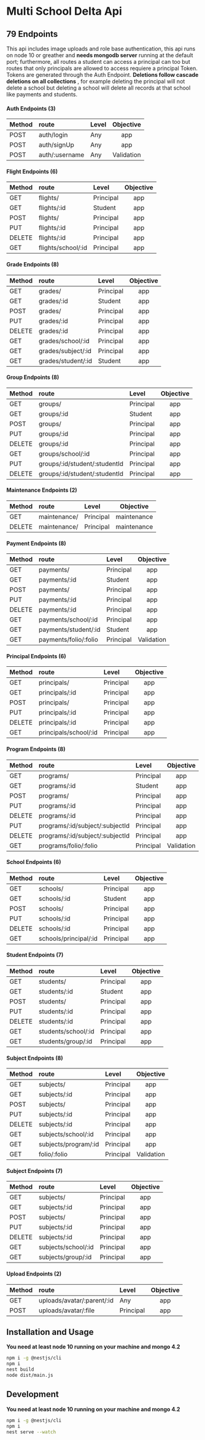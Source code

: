 # Multi School Delta Api

## 79 Endpoints

This api includes image uploads and role base authentication, this api runs on node 10 or greather
and **needs mongodb server**
running at the default port; furthermore, all routes a student can access a principal can too but routes that only principals are allowed to access requiere a principal Token. Tokens are generated through the Auth Endpoint. **Deletions follow cascade deletions on all collections** , for example deleting the principal will not delete a school but deleting a school will delete all records at that school like payments and students.

#### Auth Endpoints (3)

| Method | route          | Level | Objective  |
| ------ | :------------- | :---- | :--------: |
| POST   | auth/login     | Any   |    app     |
| POST   | auth/signUp    | Any   |    app     |
| POST   | auth/:username | Any   | Validation |

#### Flight Endpoints (6)

| Method | route              | Level     | Objective |
| ------ | :----------------- | :-------- | :-------: |
| GET    | flights/           | Principal |    app    |
| GET    | flights/:id        | Student   |    app    |
| POST   | flights/           | Principal |    app    |
| PUT    | flights/:id        | Principal |    app    |
| DELETE | flights/:id        | Principal |    app    |
| GET    | flights/school/:id | Principal |    app    |

#### Grade Endpoints (8)

| Method | route              | Level     | Objective |
| ------ | :----------------- | :-------- | :-------: |
| GET    | grades/            | Principal |    app    |
| GET    | grades/:id         | Student   |    app    |
| POST   | grades/            | Principal |    app    |
| PUT    | grades/:id         | Principal |    app    |
| DELETE | grades/:id         | Principal |    app    |
| GET    | grades/school/:id  | Principal |    app    |
| GET    | grades/subject/:id | Principal |    app    |
| GET    | grades/student/:id | Student   |    app    |

#### Group Endpoints (8)

| Method | route                         | Level     | Objective |
| ------ | :---------------------------- | :-------- | :-------: |
| GET    | groups/                       | Principal |    app    |
| GET    | groups/:id                    | Student   |    app    |
| POST   | groups/                       | Principal |    app    |
| PUT    | groups/:id                    | Principal |    app    |
| DELETE | groups/:id                    | Principal |    app    |
| GET    | groups/school/:id             | Principal |    app    |
| PUT    | groups/:id/student/:studentId | Principal |    app    |
| DELETE | groups/:id/student/:studentId | Principal |    app    |

#### Maintenance Endpoints (2)

| Method | route        | Level     |  Objective  |
| ------ | :----------- | :-------- | :---------: |
| GET    | maintenance/ | Principal | maintenance |
| DELETE | maintenance/ | Principal | maintenance |

#### Payment Endpoints (8)

| Method | route                 | Level     | Objective  |
| ------ | :-------------------- | :-------- | :--------: |
| GET    | payments/             | Principal |    app     |
| GET    | payments/:id          | Student   |    app     |
| POST   | payments/             | Principal |    app     |
| PUT    | payments/:id          | Principal |    app     |
| DELETE | payments/:id          | Principal |    app     |
| GET    | payments/school/:id   | Principal |    app     |
| GET    | payments/student/:id  | Student   |    app     |
| GET    | payments/folio/:folio | Principal | Validation |

#### Principal Endpoints (6)

| Method | route                 | Level     | Objective |
| ------ | :-------------------- | :-------- | :-------: |
| GET    | principals/           | Principal |    app    |
| GET    | principals/:id        | Principal |    app    |
| POST   | principals/           | Principal |    app    |
| PUT    | principals/:id        | Principal |    app    |
| DELETE | principals/:id        | Principal |    app    |
| GET    | principals/school/:id | Principal |    app    |

#### Program Endpoints (8)

| Method | route                           | Level     | Objective  |
| ------ | :------------------------------ | :-------- | :--------: |
| GET    | programs/                       | Principal |    app     |
| GET    | programs/:id                    | Student   |    app     |
| POST   | programs/                       | Principal |    app     |
| PUT    | programs/:id                    | Principal |    app     |
| DELETE | programs/:id                    | Principal |    app     |
| PUT    | programs/:id/subject/:subjectId | Principal |    app     |
| DELETE | programs/:id/subject/:subjectId | Principal |    app     |
| GET    | programs/folio/:folio           | Principal | Validation |

#### School Endpoints (6)

| Method | route                 | Level     | Objective |
| ------ | :-------------------- | :-------- | :-------: |
| GET    | schools/              | Principal |    app    |
| GET    | schools/:id           | Student   |    app    |
| POST   | schools/              | Principal |    app    |
| PUT    | schools/:id           | Principal |    app    |
| DELETE | schools/:id           | Principal |    app    |
| GET    | schools/principal/:id | Principal |    app    |

#### Student Endpoints (7)

| Method | route               | Level     | Objective |
| ------ | :------------------ | :-------- | :-------: |
| GET    | students/           | Principal |    app    |
| GET    | students/:id        | Student   |    app    |
| POST   | students/           | Principal |    app    |
| PUT    | students/:id        | Principal |    app    |
| DELETE | students/:id        | Principal |    app    |
| GET    | students/school/:id | Principal |    app    |
| GET    | students/group/:id  | Principal |    app    |

#### Subject Endpoints (8)

| Method | route                | Level     | Objective  |
| ------ | :------------------- | :-------- | :--------: |
| GET    | subjects/            | Principal |    app     |
| GET    | subjects/:id         | Principal |    app     |
| POST   | subjects/            | Principal |    app     |
| PUT    | subjects/:id         | Principal |    app     |
| DELETE | subjects/:id         | Principal |    app     |
| GET    | subjects/school/:id  | Principal |    app     |
| GET    | subjects/program/:id | Principal |    app     |
| GET    | folio/:folio         | Principal | Validation |

#### Subject Endpoints (7)

| Method | route               | Level     | Objective |
| ------ | :------------------ | :-------- | :-------: |
| GET    | subjects/           | Principal |    app    |
| GET    | subjects/:id        | Principal |    app    |
| POST   | subjects/           | Principal |    app    |
| PUT    | subjects/:id        | Principal |    app    |
| DELETE | subjects/:id        | Principal |    app    |
| GET    | subjects/school/:id | Principal |    app    |
| GET    | subjects/group/:id  | Principal |    app    |

#### Upload Endpoints (2)

| Method | route                      | Level     | Objective |
| ------ | :------------------------- | :-------- | :-------: |
| GET    | uploads/avatar/:parent/:id | Any       |    app    |
| POST   | uploads/avatar/:file       | Principal |    app    |

## Installation and Usage

**You need at least node 10 running on your machine and mongo 4.2**

```bash
npm i -g @nestjs/cli
npm i
nest build
node dist/main.js
```

## Development

**You need at least node 10 running on your machine and mongo 4.2**

```bash
npm i -g @nestjs/cli
npm i
nest serve --watch
```
